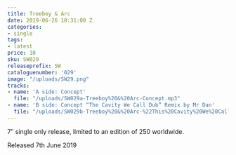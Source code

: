 ```yaml
---
title: Treeboy & Arc
date: 2019-06-26 10:31:00 Z
categories:
- single
tags:
- latest
price: 10
sku: SW029
releaseprefix: SW
cataloguenumber: '029'
image: "/uploads/SW29.png"
tracks:
- name: 'A side: Concept'
  file: "/uploads/SW029a-Treeboy%20&%20Arc-Concept.mp3"
- name: 'B side: Concept “The Cavity We Call Dub” Remix by Mr Dan'
  file: "/uploads/SW029b-Treeboy%20&%20Arc-%22This%20Cavity%20We%20Call%20Dub%22%20Remix%20by%20Mr%20Dan.mp3"
---
```


7″ single only release, limited to an edition of 250 worldwide.

Released 7th June 2019